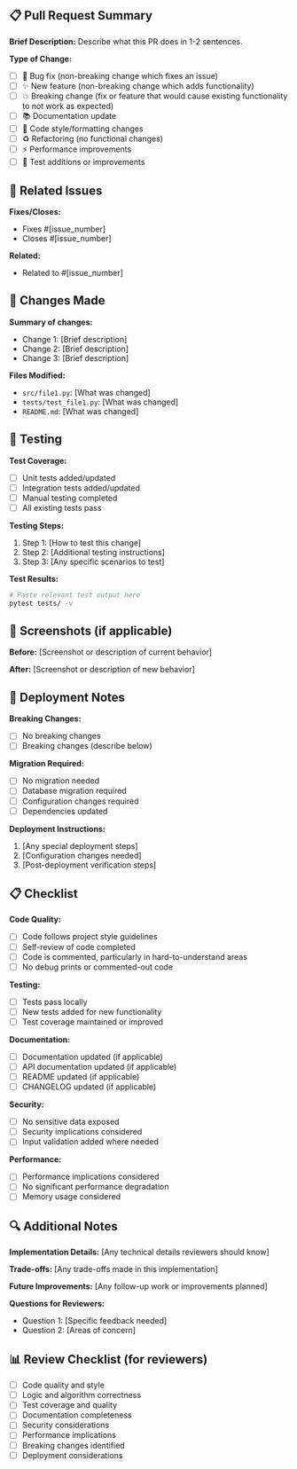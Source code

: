 ## 📋 Pull Request Summary

**Brief Description:**
Describe what this PR does in 1-2 sentences.

**Type of Change:**
- [ ] 🐛 Bug fix (non-breaking change which fixes an issue)
- [ ] ✨ New feature (non-breaking change which adds functionality)
- [ ] 💥 Breaking change (fix or feature that would cause existing functionality to not work as expected)
- [ ] 📚 Documentation update
- [ ] 🎨 Code style/formatting changes
- [ ] ♻️ Refactoring (no functional changes)
- [ ] ⚡ Performance improvements
- [ ] 🧪 Test additions or improvements

## 🔗 Related Issues

**Fixes/Closes:**
- Fixes #[issue_number]
- Closes #[issue_number]

**Related:**
- Related to #[issue_number]

## 🔄 Changes Made

**Summary of changes:**
- Change 1: [Brief description]
- Change 2: [Brief description]
- Change 3: [Brief description]

**Files Modified:**
- `src/file1.py`: [What was changed]
- `tests/test_file1.py`: [What was changed]
- `README.md`: [What was changed]

## 🧪 Testing

**Test Coverage:**
- [ ] Unit tests added/updated
- [ ] Integration tests added/updated
- [ ] Manual testing completed
- [ ] All existing tests pass

**Testing Steps:**
1. Step 1: [How to test this change]
2. Step 2: [Additional testing instructions]
3. Step 3: [Any specific scenarios to test]

**Test Results:**
```bash
# Paste relevant test output here
pytest tests/ -v
```

## 📸 Screenshots (if applicable)

**Before:**
[Screenshot or description of current behavior]

**After:**
[Screenshot or description of new behavior]

## 🚀 Deployment Notes

**Breaking Changes:**
- [ ] No breaking changes
- [ ] Breaking changes (describe below)

**Migration Required:**
- [ ] No migration needed
- [ ] Database migration required
- [ ] Configuration changes required
- [ ] Dependencies updated

**Deployment Instructions:**
1. [Any special deployment steps]
2. [Configuration changes needed]
3. [Post-deployment verification steps]

## 📋 Checklist

**Code Quality:**
- [ ] Code follows project style guidelines
- [ ] Self-review of code completed
- [ ] Code is commented, particularly in hard-to-understand areas
- [ ] No debug prints or commented-out code

**Testing:**
- [ ] Tests pass locally
- [ ] New tests added for new functionality
- [ ] Test coverage maintained or improved

**Documentation:**
- [ ] Documentation updated (if applicable)
- [ ] API documentation updated (if applicable)
- [ ] README updated (if applicable)
- [ ] CHANGELOG updated (if applicable)

**Security:**
- [ ] No sensitive data exposed
- [ ] Security implications considered
- [ ] Input validation added where needed

**Performance:**
- [ ] Performance implications considered
- [ ] No significant performance degradation
- [ ] Memory usage considered

## 🔍 Additional Notes

**Implementation Details:**
[Any technical details reviewers should know]

**Trade-offs:**
[Any trade-offs made in this implementation]

**Future Improvements:**
[Any follow-up work or improvements planned]

**Questions for Reviewers:**
- Question 1: [Specific feedback needed]
- Question 2: [Areas of concern]

## 📊 Review Checklist (for reviewers)

- [ ] Code quality and style
- [ ] Logic and algorithm correctness
- [ ] Test coverage and quality
- [ ] Documentation completeness
- [ ] Security considerations
- [ ] Performance implications
- [ ] Breaking changes identified
- [ ] Deployment considerations
